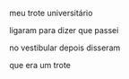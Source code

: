 meu trote universitário

ligaram para dizer que passei

no vestibular depois disseram

que era um trote
